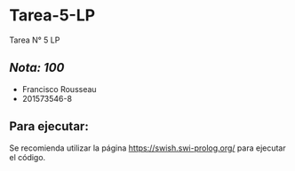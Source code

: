 # Tarea-5-LP
Tarea N° 5 LP 
  
## *Nota: 100*  
  
* Francisco Rousseau  
* 201573546-8


## Para ejecutar:  
Se recomienda utilizar la página https://swish.swi-prolog.org/ para ejecutar el código.
